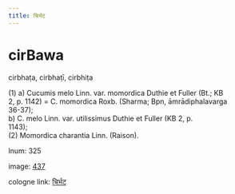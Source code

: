 ```yaml
---
title: चिर्भट
---
```


# cirBawa

cirbhaṭa,  cirbhaṭī, cirbhiṭa <div n="P" />(1) a) Cucumis melo Linn. var. momordica Duthie et Fuller (Bt.; KB <div n="lb" />2, p. 1142) = C. momordica Roxb. (Sharma; Bpn, āmrādiphalavarga <div n="lb" />36-37); <div n="lb" />b) C. melo Linn. var. utilissimus Duthie et Fuller (KB 2, p. <div n="lb" />1143); <div n="P" />(2) Momordica charantia Linn. (Raison).

lnum: 325

image: [437](https://www.sanskrit-lexicon.uni-koeln.de/scans/csl-apidev/servepdf.php?dict=snp&page=437)

cologne link: [चिर्भट](https://sanskrit-lexicon.uni-koeln.de/scans/csl-apidev/getword.php?dict=snp&key=चिर्भट)

